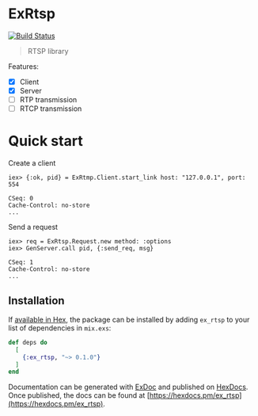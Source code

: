 # ExRtsp

[![Build Status](https://travis-ci.org/shavit/elixir-rtsp.svg?branch=master)](https://travis-ci.org/shavit/elixir-rtsp)

> RTSP library

Features:
  - [x] Client
  - [x] Server
  - [ ] RTP transmission
  - [ ] RTCP transmission

# Quick start

Create a client
```
iex> {:ok, pid} = ExRtmp.Client.start_link host: "127.0.0.1", port: 554
```
```
CSeq: 0
Cache-Control: no-store
...
```

Send a request
```
iex> req = ExRtsp.Request.new method: :options
iex> GenServer.call pid, {:send_req, msg}
```
```
CSeq: 1
Cache-Control: no-store
...
```

## Installation

If [available in Hex](https://hex.pm/docs/publish), the package can be installed
by adding `ex_rtsp` to your list of dependencies in `mix.exs`:

```elixir
def deps do
  [
    {:ex_rtsp, "~> 0.1.0"}
  ]
end
```

Documentation can be generated with [ExDoc](https://github.com/elixir-lang/ex_doc)
and published on [HexDocs](https://hexdocs.pm). Once published, the docs can
be found at [https://hexdocs.pm/ex_rtsp](https://hexdocs.pm/ex_rtsp).

